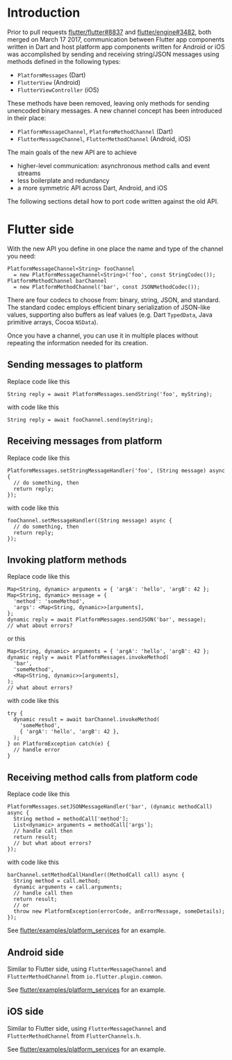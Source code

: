 # Introduction
Prior to pull requests [flutter/flutter#8837](https://github.com/flutter/flutter/pull/8837) and [flutter/engine#3482](https://github.com/flutter/engine/pull/3482), both merged on March 17 2017, communication between Flutter app components written in Dart and host platform app components written for Android or iOS was accomplished by sending and receiving string/JSON messages using methods defined in the following types:

* `PlatformMessages` (Dart)
* `FlutterView` (Android)
* `FlutterViewController` (iOS)

These methods have been removed, leaving only methods for sending unencoded binary messages. A new channel concept has been introduced in their place:

* `PlatformMessageChannel`, `PlatformMethodChannel` (Dart)
* `FlutterMessageChannel`, `FlutterMethodChannel` (Android, iOS)

The main goals of the new API are to achieve

* higher-level communication: asynchronous method calls and event streams
* less boilerplate and redundancy
* a more symmetric API across Dart, Android, and iOS

The following sections detail how to port code written against the old API.

# Flutter side

With the new API you define in one place the name and type of the channel you need:

    PlatformMessageChannel<String> fooChannel
      = new PlatformMessageChannel<String>('foo', const StringCodec());
    PlatformMethodChannel barChannel
      = new PlatformMethodChannel('bar', const JSONMethodCodec());

There are four codecs to choose from: binary, string, JSON, and standard. The standard codec employs efficient binary serialization of JSON-like values, supporting also buffers as leaf values (e.g. Dart `TypedData`, Java primitive arrays, Cocoa `NSData`).

Once you have a channel, you can use it in multiple places without repeating the information needed for its creation.

## Sending messages to platform

Replace code like this

    String reply = await PlatformMessages.sendString('foo', myString);

with code like this

    String reply = await fooChannel.send(myString);

## Receiving messages from platform

Replace code like this

    PlatformMessages.setStringMessageHandler('foo', (String message) async {
      // do something, then
      return reply;
    });

with code like this

    fooChannel.setMessageHandler((String message) async {
      // do something, then
      return reply;
    });

## Invoking platform methods

Replace code like this

    Map<String, dynamic> arguments = { 'argA': 'hello', 'argB': 42 };
    Map<String, dynamic> message = {
      'method': 'someMethod',
      'args': <Map<String, dynamic>>[arguments],
    };
    dynamic reply = await PlatformMessages.sendJSON('bar', message);
    // what about errors?

or this

    Map<String, dynamic> arguments = { 'argA': 'hello', 'argB': 42 };
    dynamic reply = await PlatformMessages.invokeMethod(
      'bar',
      'someMethod',
      <Map<String, dynamic>>[arguments],
    );
    // what about errors?

with code like this

    try {
      dynamic result = await barChannel.invokeMethod(
        'someMethod',
        { 'argA': 'hello', 'argB': 42 },
      );
    } on PlatformException catch(e) {
      // handle error
    }

## Receiving method calls from platform code

Replace code like this

    PlatformMessages.setJSONMessageHandler('bar', (dynamic methodCall) async {
      String method = methodCall['method'];
      List<dynamic> arguments = methodCall['args'];
      // handle call then
      return result;
      // but what about errors?
    });

with code like this

    barChannel.setMethodCallHandler((MethodCall call) async {
      String method = call.method;
      dynamic arguments = call.arguments;
      // handle call then
      return result;
      // or
      throw new PlatformException(errorCode, anErrorMessage, someDetails);
    });

See [flutter/examples/platform_services](https://github.com/flutter/flutter/blob/master/examples/platform_services/lib/main.dart) for an example.

## Android side

Similar to Flutter side, using `FlutterMessageChannel` and `FlutterMethodChannel` from `io.flutter.plugin.common`.

See [flutter/examples/platform_services](https://github.com/flutter/flutter/blob/master/examples/platform_services/android/app/src/main/java/com/example/flutter/ExampleActivity.java) for an example.

## iOS side

Similar to Flutter side, using `FlutterMessageChannel` and `FlutterMethodChannel` from `FlutterChannels.h`.

See [flutter/examples/platform_services](https://github.com/flutter/flutter/blob/master/examples/platform_services/ios/Runner/AppDelegate.m) for an example.